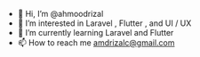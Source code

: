 - 👋 Hi, I’m @ahmoodrizal
- 👀 I’m interested in Laravel , Flutter , and UI / UX 
- 🌱 I’m currently learning Laravel and Flutter
- 📫 How to reach me amdrizalc@gmail.com

<!---
whoonlyseewendy/whoonlyseewendy is a ✨ special ✨ repository because its `README.md` (this file) appears on your GitHub profile.
You can click the Preview link to take a look at your changes.
--->
